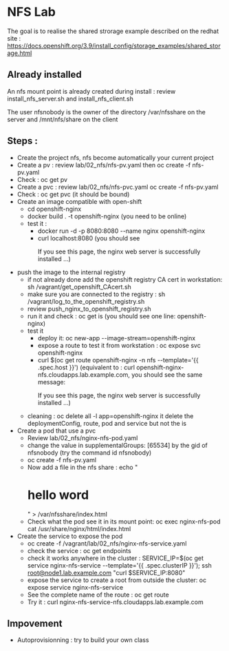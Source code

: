 # NFS Lab

The goal is to realise the shared strorage example described on the redhat site : https://docs.openshift.org/3.9/install_config/storage_examples/shared_storage.html

## Already installed

An nfs mount point is already created during install : review install_nfs_server.sh and install_nfs_client.sh

The user nfsnobody is the owner of the directory /var/nfsshare on the server and /mnt/nfs/share on the client 

## Steps : 
*   Create the project nfs, nfs become automatically your current project 
*   Create a pv : review lab/02_nfs/nfs-pv.yaml then oc create -f  nfs-pv.yaml
*   Check : oc get pv
*   Create a pvc : review lab/02_nfs/nfs-pvc.yaml oc create -f  nfs-pv.yaml
*   Check : oc get pvc (it should be bound)
*   Create an image compatible with open-shift 
	*   cd openshift-nginx
	*   docker build . -t openshift-nginx (you need to be online)
	*   test it : 
	    *   docker run -d -p 8080:8080 --name nginx openshift-nginx 
		*   curl localhost:8080 (you should see <p>If you see this page, the nginx web server is successfully installed ...)	
*   push the image to the internal registry 
    *   if not already done add the openshift registry CA cert in workstation: sh /vagrant/get_openshift_CAcert.sh
	*   make sure you are connected to the registry : sh /vagrant/log_to_the_openshift_registry.sh
	*   review push_nginx_to_openshift_registry.sh 
	*   run it and check : oc get is (you should see one line: openshift-nginx) 
	*   test it 
	    *   deploy it: oc new-app --image-stream=openshift-nginx
		*   expose a route to test it from workstation : oc expose svc openshift-nginx
		*   curl $(oc get route openshift-nginx -n nfs --template='{{ .spec.host }}') (equivalent to : curl openshift-nginx-nfs.cloudapps.lab.example.com, you should see the same message: <p>If you see this page, the nginx web server is successfully installed ...) 
	* cleaning : oc delete all -l app=openshift-nginx it delete the deploymentConfig, route, pod and service but not the is
*   Create a pod that use a pvc 
    *    Review lab/02_nfs/nginx-nfs-pod.yaml
	*    change the value in supplementalGroups: [65534] by the gid of nfsnobody (try the command id nfsnobody)
	*    oc create -f nfs-pv.yaml
	*    Now add a file in the nfs share : echo "<html><body><h1>hello word</h1></body></html>" > /var/nfsshare/index.html
	*    Check what the pod see it in its mount point: oc exec nginx-nfs-pod cat /usr/share/nginx/html/index.html
*   Create the service to expose the pod 
    *    oc create -f /vagrant/lab/02_nfs/nginx-nfs-service.yaml
	*    check the service : oc get endpoints 
	*    check it works anywhere in the cluster :  SERVICE_IP=$(oc get service nginx-nfs-service --template='{{ .spec.clusterIP }}'); ssh root@node1.lab.example.com  "curl $SERVICE_IP:8080" 
	*    expose the service to create a root from outside the cluster: oc expose service nginx-nfs-service
	*    See the complete name of the route : oc get route 
	*    Try it : curl nginx-nfs-service-nfs.cloudapps.lab.example.com
	
## Impovement 

*   Autoprovisionning : try to build your own class


